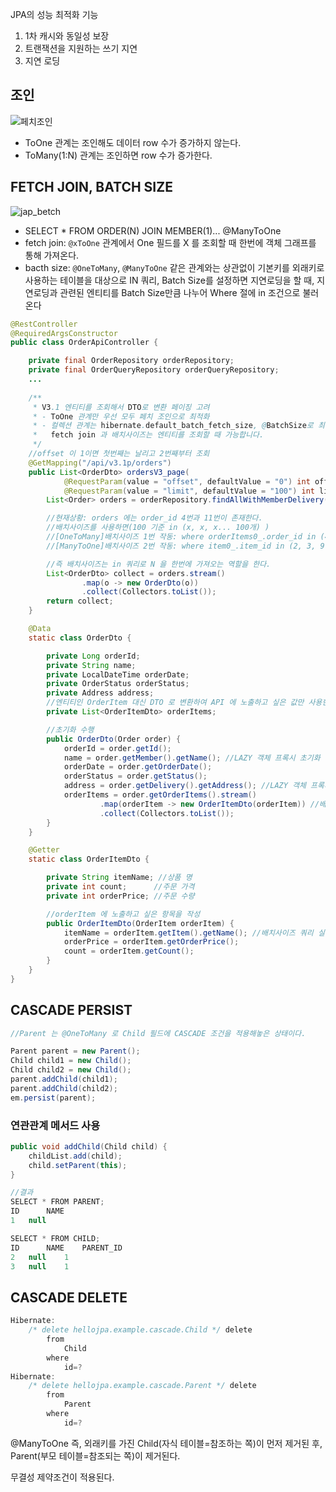 JPA의 성능 최적화 기능

1. 1차 캐시와 동일성 보장
2. 트랜잭션을 지원하는 쓰기 지연
3. 지연 로딩
## 조인
![페치조인](https://user-images.githubusercontent.com/70372188/219041404-96a608a7-a2dd-40d0-9acd-5a1ac8a024b0.jpg)

- ToOne 관계는 조인해도 데이터 row 수가 증가하지 않는다.
- ToMany(1:N) 관계는 조인하면 row 수가 증가한다.



## FETCH JOIN, BATCH SIZE
![jap_betch](https://user-images.githubusercontent.com/70372188/219042335-f6054d5f-2a96-4738-a655-292658155292.PNG)

- SELECT * FROM ORDER(N) JOIN MEMBER(1)... @ManyToOne
- fetch join: `@xToOne` 관계에서 One 필드를 X 를 조회할 때 한번에 객체 그래프를 통해 가져온다.
- bacth size: `@OneToMany`, `@ManyToOne` 같은 관계와는 상관없이 기본키를 외래키로 사용하는 테이블을 대상으로 IN 쿼리, Batch Size를 설정하면 지연로딩을 할 때, 지연로딩과 관련된 엔티티를 Batch Size만큼 나누어 Where 절에 in 조건으로 불러온다




```java
@RestController
@RequiredArgsConstructor
public class OrderApiController {

    private final OrderRepository orderRepository;
    private final OrderQueryRepository orderQueryRepository;
    ...
    
    /**
     * V3.1 엔티티를 조회해서 DTO로 변환 페이징 고려
     * - ToOne 관계만 우선 모두 페치 조인으로 최적화
     * - 컬렉션 관계는 hibernate.default_batch_fetch_size, @BatchSize로 최적화
     *   fetch join 과 배치사이즈는 엔티티를 조회할 때 가능합니다.
     */
    //offset 이 1이면 첫번째는 날리고 2번째부터 조회
    @GetMapping("/api/v3.1p/orders")
    public List<OrderDto> ordersV3_page(
            @RequestParam(value = "offset", defaultValue = "0") int offset,
            @RequestParam(value = "limit", defaultValue = "100") int limit) {
        List<Order> orders = orderRepository.findAllWithMemberDelivery(offset, limit); //toOne 관계는 페치조인으로 한번에 가져와라 (페이징 해도 영향이 없기 때문에)

        //현재상황: orders 에는 order_id 4번과 11번이 존재한다.
        //배치사이즈를 사용하면(100 기준 in (x, x, x... 100개) )
        //[OneToMany]배치사이즈 1번 작동: where orderItems0_.order_id in (4, 11);  인쿼리로 한번에 가져온다.
        //[ManyToOne]배치사이즈 2번 작동: where item0_.item_id in (2, 3, 9, 10);

        //즉 배치사이즈는 in 쿼리로 N 을 한번에 가져오는 역할을 한다.
        List<OrderDto> collect = orders.stream()
                .map(o -> new OrderDto(o))
                .collect(Collectors.toList());
        return collect;
    }

    @Data
    static class OrderDto {

        private Long orderId;
        private String name;
        private LocalDateTime orderDate;
        private OrderStatus orderStatus;
        private Address address;
        //엔티티인 OrderItem 대신 DTO 로 변환하여 API 에 노출하고 싶은 값만 사용한다.
        private List<OrderItemDto> orderItems;

        //초기화 수행
        public OrderDto(Order order) {
            orderId = order.getId();
            name = order.getMember().getName(); //LAZY 객체 프록시 초기화 -> v3 부터는 페치조인으로 가져온 상태
            orderDate = order.getOrderDate();
            orderStatus = order.getStatus();
            address = order.getDelivery().getAddress(); //LAZY 객체 프록시 초기화 -> v3 부터는 페치조인으로 가져온 상태
            orderItems = order.getOrderItems().stream()
                    .map(orderItem -> new OrderItemDto(orderItem)) //배치사이즈 쿼리 실행: where orderItems0_.order_id in (4, 11)
                    .collect(Collectors.toList());
        }
    }

    @Getter
    static class OrderItemDto {

        private String itemName; //상품 명
        private int count;      //주문 가격
        private int orderPrice; //주문 수량

        //orderItem 에 노출하고 싶은 항목을 작성
        public OrderItemDto(OrderItem orderItem) {
            itemName = orderItem.getItem().getName(); //배치사이즈 쿼리 실행: where item0_.item_id in (2, 3, 9, 10);
            orderPrice = orderItem.getOrderPrice();
            count = orderItem.getCount();
        }
    }
}
```
## CASCADE PERSIST
```java
//Parent 는 @OneToMany 로 Child 필드에 CASCADE 조건을 적용해놓은 상태이다.

Parent parent = new Parent();
Child child1 = new Child();
Child child2 = new Child();
parent.addChild(child1);
parent.addChild(child2);
em.persist(parent);
```

### 연관관계 메서드 사용
```java
public void addChild(Child child) {
    childList.add(child);
    child.setParent(this);
}

//결과
SELECT * FROM PARENT;
ID  	NAME  
1	null

SELECT * FROM CHILD;
ID  	NAME  	PARENT_ID  
2	null	1
3	null	1
```

## CASCADE DELETE
```java
Hibernate: 
    /* delete hellojpa.example.cascade.Child */ delete 
        from
            Child 
        where
            id=?
Hibernate: 
    /* delete hellojpa.example.cascade.Parent */ delete 
        from
            Parent 
        where
            id=?
```
@ManyToOne 즉, 외래키를 가진 Child(자식 테이블=참조하는 쪽)이 먼저 제거된 후, Parent(부모 테이블=참조되는 쪽)이 제거된다. 

무결성 제약조건이 적용된다.
